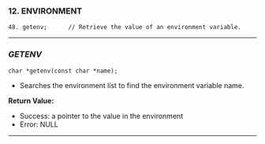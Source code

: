 ###      12.     ENVIRONMENT
```
48. getenv;      // Retrieve the value of an environment variable.
```
_________________________________________

### _GETENV_
```
char *getenv(const char *name);
```

- Searches the environment list to find the environment variable name.

**Return Value:**
- Success: a pointer to the value  in  the  environment
- Error: NULL
____________________________________